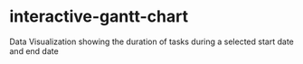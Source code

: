 # interactive-gantt-chart
Data Visualization showing the duration of tasks during a selected start date and end date
